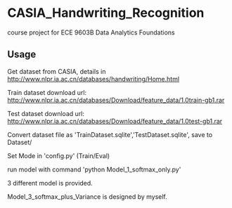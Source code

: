 # CASIA_Handwriting_Recognition
course project for ECE 9603B Data Analytics Foundations


## Usage

Get dataset from CASIA, details in http://www.nlpr.ia.ac.cn/databases/handwriting/Home.html

Train dataset download url: http://www.nlpr.ia.ac.cn/databases/Download/feature_data/1.0train-gb1.rar

Test dataset download url: http://www.nlpr.ia.ac.cn/databases/Download/feature_data/1.0test-gb1.rar

Convert dataset file as 'TrainDataset.sqlite','TestDataset.sqlite', save to Dataset/

Set Mode in 'config.py' (Train/Eval)

run model with command 'python Model_1_softmax_only.py'

3 different model is provided.

Model_3_softmax_plus_Variance is designed by myself.